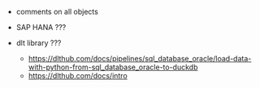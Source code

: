 - comments on all objects

- SAP HANA ???

- dlt library ???
  - https://dlthub.com/docs/pipelines/sql_database_oracle/load-data-with-python-from-sql_database_oracle-to-duckdb
  - https://dlthub.com/docs/intro

	